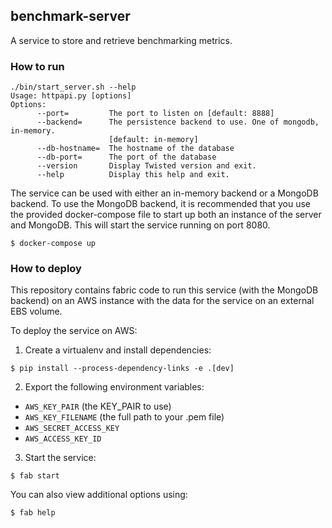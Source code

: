 ## benchmark-server

A service to store and retrieve benchmarking metrics.

### How to run

```
./bin/start_server.sh --help
Usage: httpapi.py [options]
Options:
      --port=         The port to listen on [default: 8888]
      --backend=      The persistence backend to use. One of mongodb, in-memory.
                      [default: in-memory]
      --db-hostname=  The hostname of the database
      --db-port=      The port of the database
      --version       Display Twisted version and exit.
      --help          Display this help and exit.

```

The service can be used with either an in-memory backend or a MongoDB backend.
To use the MongoDB backend, it is recommended that you use the provided docker-compose file to start up both an instance of the server and MongoDB.
This will start the service running on port 8080.

```
$ docker-compose up
```


### How to deploy

This repository contains fabric code to run this service (with the MongoDB backend) on an AWS instance with the data for the service on an external EBS volume.

To deploy the service on AWS:

1. Create a virtualenv and install dependencies:

```
$ pip install --process-dependency-links -e .[dev]
```

2. Export the following environment variables:

* `AWS_KEY_PAIR` (the KEY_PAIR to use)
* `AWS_KEY_FILENAME` (the full path to your .pem file)
* `AWS_SECRET_ACCESS_KEY`
* `AWS_ACCESS_KEY_ID` 


3. Start the service:

```
$ fab start
```

You can also view additional options using:

```
$ fab help
```
